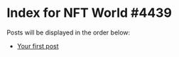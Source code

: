 # Index for NFT World #4439
Posts will be displayed in the order below:

- [Your first post](./001-first.md)

